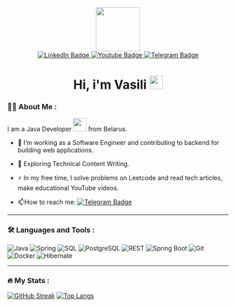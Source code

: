 <div id="header" align="center">
  <img src="https://media.giphy.com/media/M9gbBd9nbDrOTu1Mqx/giphy.gif" width="100"/>
</div>

<div id="badges" align="center">
   <a href="https://www.linkedin.com/in/vasili-bandarenka/">
    <img src="https://img.shields.io/badge/LinkedIn-blue?style=for-the-badge&logo=linkedin&logoColor=white" alt="LinkedIn Badge"/>
  </a>
  <a href="https://www.youtube.com/channel/UC7zbFzoIUz6XFL_j2v_9KjQ">
    <img src="https://img.shields.io/badge/YouTube-red?style=for-the-badge&logo=youtube&logoColor=white" alt="Youtube Badge"/>
  </a>
  <a href="your-twitter-URL">
    <img src="https://img.shields.io/badge/Telegram-blue?style=for-the-badge&logo=telegram&logoColor=white" alt="Telegram Badge"/>
  </a>
</div>
<div id="badges" align="center">
  <img src="https://komarev.com/ghpvc/?username=darken321&style=flat-square&color=blue" alt=""/>
</div>

<h1  align="center">
  Hi, i'm Vasili  <img src="https://media.giphy.com/media/hvRJCLFzcasrR4ia7z/giphy.gif" width="30px"/>
</h1>

### :man_technologist: About Me :

I am a Java Developer <img src="https://media.giphy.com/media/WUlplcMpOCEmTGBtBW/giphy.gif" width="30"> from Belarus.

- :telescope: I’m working as a Software Engineer and contributing to backend for building web applications.

- :seedling: Exploring Technical Content Writing.

- :zap: In my free time, I solve problems on Leetcode and read tech articles, make educational YouTube videos.

- :mailbox:How to reach me:  [![Telegram Badge](https://img.shields.io/badge/Vasili-blue?style=for-the-badge&logo=telegram&logoColor=white)](https://t.me/VasiliBondarenko)

---

### :hammer_and_wrench: Languages and Tools :

![Java](https://img.shields.io/badge/Java-F7DF1E?style=for-the-badge&logo=java&logoColor=white)
![Spring](https://img.shields.io/badge/Spring-316192?style=for-the-badge&logo=spring&logoColor=white)
![SQL](https://img.shields.io/badge/SQL-6DA55F?style=for-the-badge&logo=sql&logoColor=white)
![PostgreSQL](https://img.shields.io/badge/PostgreSQL-%2320232a.svg?style=for-the-badge&logo=PostgreSQL&logoColor=%2361DAFB)
![REST](https://img.shields.io/badge/REST-%23593d88.svg?style=for-the-badge&logo=rest&logoColor=white)
![Spring Boot](https://img.shields.io/badge/SpringBoot-%13593d88.svg?style=for-the-badge&logo=spring&logoColor=white)
![Git](https://img.shields.io/badge/GIT-red?style=for-the-badge&logo=git&logoColor=white)
![Docker](https://img.shields.io/badge/Docker-316192?style=for-the-badge&logo=docker&logoColor=white)
![Hibernate](https://img.shields.io/badge/Hibernate-%2338B2AC.svg?style=for-the-badge&logo=hibernate&logoColor=white)


---

### :fire: My Stats :
[![GitHub Streak](https://streak-stats.demolab.com?user=darken321&theme=dracula&hide_border=true)](https://git.io/streak-stats)
[![Top Langs](https://github-readme-stats.vercel.app/api/top-langs/?username=darken321&layout=compact&theme=vision-friendly-dark)](https://github.com/anuraghazra/github-readme-stats)
<!--
**darken321/darken321** is a ✨ _special_ ✨ repository because its `README.md` (this file) appears on your GitHub profile.

Here are some ideas to get you started:

- 🔭 I’m currently working on ...
- 🌱 I’m currently learning ...
- 👯 I’m looking to collaborate on ...
- 🤔 I’m looking for help with ...
- 💬 Ask me about ...
- 📫 How to reach me: ...
- 😄 Pronouns: ...
- ⚡ Fun fact: ...
-->
